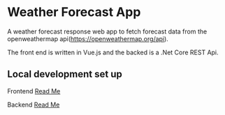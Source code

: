 # Weather Forecast App

A weather forecast response web app to fetch forecast data from the openweathermap api(https://openweathermap.org/api).

The front end is written in Vue.js and the backed is a .Net Core REST Api.

## Local development set up


Frontend [Read Me](frontend/README.md)

Backend [Read Me](backend/README.md)